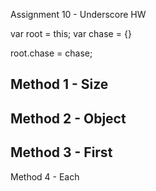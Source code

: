 Assignment 10 - Underscore HW

var root = this;
var chase = {}

root.chase = chase;

Method 1 - Size
---
Method 2 - Object
---
Method 3 - First
---
Method 4 - Each
